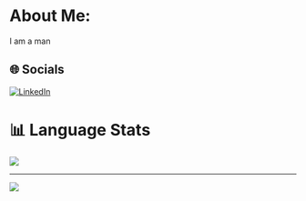 # About Me:
I am a man


## 🌐 Socials
[![LinkedIn](https://img.shields.io/badge/LinkedIn-%230077B5.svg?logo=linkedin&logoColor=white)](https://linkedin.com/in/fery-ramadhan-c-323167150) 

# 📊 Language Stats
<!-- ![](https://github-readme-streak-stats.herokuapp.com/?user=feryrmdhn&theme=algolia&hide_border=true) -->
![](https://github-readme-stats.vercel.app/api/top-langs/?username=feryrmdhn&theme=algolia&hide_border=true&include_all_commits=false&count_private=false&layout=compact)

---
[![](https://visitcount.itsvg.in/api?id=feryrmdhn&icon=5&color=1)](https://visitcount.itsvg.in)

<!-- Proudly created with GPRM ( https://gprm.itsvg.in ) -->
